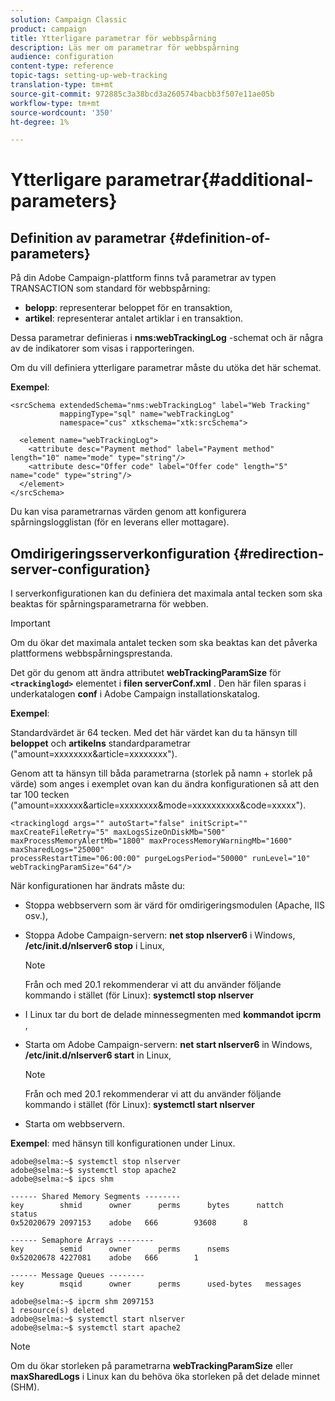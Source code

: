 ```yaml
---
solution: Campaign Classic
product: campaign
title: Ytterligare parametrar för webbspårning
description: Läs mer om parametrar för webbspårning
audience: configuration
content-type: reference
topic-tags: setting-up-web-tracking
translation-type: tm+mt
source-git-commit: 972885c3a38bcd3a260574bacbb3f507e11ae05b
workflow-type: tm+mt
source-wordcount: '350'
ht-degree: 1%

---
```



# Ytterligare parametrar{#additional-parameters}

## Definition av parametrar {#definition-of-parameters}

På din Adobe Campaign-plattform finns två parametrar av typen TRANSACTION som standard för webbspårning:

* **belopp**: representerar beloppet för en transaktion,
* **artikel**: representerar antalet artiklar i en transaktion.

Dessa parametrar definieras i **nms:webTrackingLog** -schemat och är några av de indikatorer som visas i rapporteringen.

Om du vill definiera ytterligare parametrar måste du utöka det här schemat.

**Exempel**:

```
<srcSchema extendedSchema="nms:webTrackingLog" label="Web Tracking"
           mappingType="sql" name="webTrackingLog" 
           namespace="cus" xtkschema="xtk:srcSchema">

  <element name="webTrackingLog">
    <attribute desc="Payment method" label="Payment method" length="10" name="mode" type="string"/>
    <attribute desc="Offer code" label="Offer code" length="5" name="code" type="string"/>
  </element>
</srcSchema>
```

Du kan visa parametrarnas värden genom att konfigurera spårningslogglistan (för en leverans eller mottagare).

## Omdirigeringsserverkonfiguration {#redirection-server-configuration}

I serverkonfigurationen kan du definiera det maximala antal tecken som ska beaktas för spårningsparametrarna för webben.

>[!IMPORTANT]
>
>Om du ökar det maximala antalet tecken som ska beaktas kan det påverka plattformens webbspårningsprestanda.

Det gör du genom att ändra attributet **webTrackingParamSize** för **`<trackinglogd>`** elementet i **filen serverConf.xml** . Den här filen sparas i underkatalogen **conf** i Adobe Campaign installationskatalog.

**Exempel**:

Standardvärdet är 64 tecken. Med det här värdet kan du ta hänsyn till **beloppet** och **artikelns** standardparametrar (&quot;amount=xxxxxxxx&amp;article=xxxxxxxx&quot;).

Genom att ta hänsyn till båda parametrarna (storlek på namn + storlek på värde) som anges i exemplet ovan kan du ändra konfigurationen så att den tar 100 tecken (&quot;amount=xxxxxx&amp;article=xxxxxxxx&amp;mode=xxxxxxxxxx&amp;code=xxxxx&quot;).

```
<trackinglogd args="" autoStart="false" initScript="" maxCreateFileRetry="5" maxLogsSizeOnDiskMb="500"
maxProcessMemoryAlertMb="1800" maxProcessMemoryWarningMb="1600" maxSharedLogs="25000"
processRestartTime="06:00:00" purgeLogsPeriod="50000" runLevel="10"
webTrackingParamSize="64"/>
```

När konfigurationen har ändrats måste du:

* Stoppa webbservern som är värd för omdirigeringsmodulen (Apache, IIS osv.),
* Stoppa Adobe Campaign-servern: **net stop nlserver6** i Windows, **/etc/init.d/nlserver6 stop** i Linux,

   >[!NOTE]
   >
   >Från och med 20.1 rekommenderar vi att du använder följande kommando i stället (för Linux): **systemctl stop nlserver**

* I Linux tar du bort de delade minnessegmenten med **kommandot ipcrm** ,
* Starta om Adobe Campaign-servern: **net start nlserver6** in Windows, **/etc/init.d/nlserver6 start** in Linux,

   >[!NOTE]
   >
   >Från och med 20.1 rekommenderar vi att du använder följande kommando i stället (för Linux): **systemctl start nlserver**

* Starta om webbservern.

**Exempel**: med hänsyn till konfigurationen under Linux.

```
adobe@selma:~$ systemctl stop nlserver
adobe@selma:~$ systemctl stop apache2
adobe@selma:~$ ipcs shm

------ Shared Memory Segments --------
key        shmid      owner      perms      bytes      nattch     status      
0x52020679 2097153    adobe   666        93608      8                       

------ Semaphore Arrays --------
key        semid      owner      perms      nsems     
0x52020678 4227081    adobe   666        1         

------ Message Queues --------
key        msqid      owner      perms      used-bytes   messages    

adobe@selma:~$ ipcrm shm 2097153                             
1 resource(s) deleted
adobe@selma:~$ systemctl start nlserver
adobe@selma:~$ systemctl start apache2
```

>[!NOTE]
>
>Om du ökar storleken på parametrarna **webTrackingParamSize** eller **maxSharedLogs** i Linux kan du behöva öka storleken på det delade minnet (SHM).

